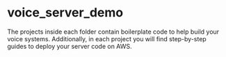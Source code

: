 # voice_server_demo

The projects inside each folder contain boilerplate code to help build your voice systems. Additionally, in each project you will find step-by-step guides to deploy your server code on AWS.
